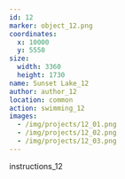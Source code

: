 ```yaml
---
id: 12
marker: object_12.png
coordinates:
  x: 10000
  y: 5550
size:
  width: 3360
  height: 1730
name: Sunset Lake_12
author: author_12
location: common
action: swimming_12
images:
  - /img/projects/12_01.png
  - /img/projects/12_02.png
  - /img/projects/12_03.png
---
```


instructions_12
